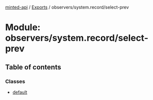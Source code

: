 [minted-api](../README.md) / [Exports](../modules.md) / observers/system.record/select-prev

# Module: observers/system.record/select-prev

## Table of contents

### Classes

- [default](../classes/observers_system_record_select_prev.default.md)
